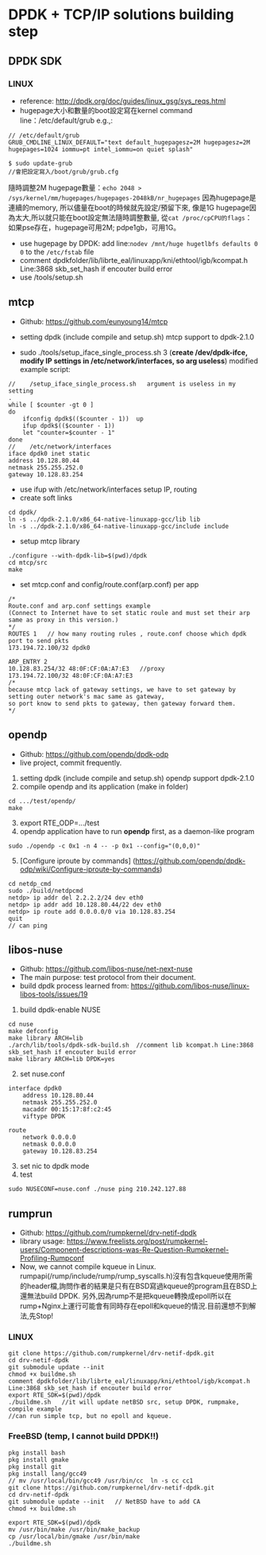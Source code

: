 # DPDK + TCP/IP solutions building step

## DPDK SDK
### LINUX
* reference: http://dpdk.org/doc/guides/linux_gsg/sys_reqs.html
* hugepage大小和數量的boot設定寫在kernel command line：/etc/default/grub e.g.,:
```
// /etc/default/grub 
GRUB_CMDLINE_LINUX_DEFAULT="text default_hugepagesz=2M hugepagesz=2M hugepages=1024 iommu=pt intel_iommu=on quiet splash"

$ sudo update-grub 
//會把設定寫入/boot/grub/grub.cfg
```
隨時調整2M hugepage數量：`echo 2048 > /sys/kernel/mm/hugepages/hugepages-2048kB/nr_hugepages`
因為hugepage是連續的memory, 所以儘量在boot的時候就先設定/預留下來, 像是1G hugepage因為太大,所以就只能在boot設定無法隨時調整數量,
從`cat /proc/cpCPU的flags`：如果pse存在，hugepage可用2M; pdpe1gb，可用1G。
* use hugepage by DPDK: add line:`nodev /mnt/huge hugetlbfs defaults 0 0` to the `/etc/fstab` file
* comment dpdkfolder/lib/librte_eal/linuxapp/kni/ethtool/igb/kcompat.h Line:3868 skb_set_hash if encouter build error
* use /tools/setup.sh  

## mtcp

* Github: https://github.com/eunyoung14/mtcp 

* setting dpdk (include compile and setup.sh)   mtcp support to dpdk-2.1.0
* sudo ./tools/setup_iface_single_process.sh 3    (**create /dev/dpdk-ifce, modify IP settings in /etc/network/interfaces, so arg useless**) modified example script:
```
//    /setup_iface_single_process.sh   argument is useless in my setting
.
while [ $counter -gt 0 ]
do
    ifconfig dpdk$(($counter - 1))  up
    ifup dpdk$(($counter - 1)) 
    let "counter=$counter - 1"
done
//    /etc/network/interfaces
iface dpdk0 inet static
address 10.128.80.44
netmask 255.255.252.0
gateway 10.128.83.254
```
* use ifup with /etc/network/interfaces  setup IP, routing
* create soft links   
```  
cd dpdk/
ln -s ../dpdk-2.1.0/x86_64-native-linuxapp-gcc/lib lib  
ln -s ../dpdk-2.1.0/x86_64-native-linuxapp-gcc/include include
```
* setup mtcp library 
```
./configure --with-dpdk-lib=$(pwd)/dpdk  
cd mtcp/src  
make
```

* set mtcp.conf and config/route.conf(arp.conf) per app 
```
/*
Route.conf and arp.conf settings example
(Connect to Internet have to set static roule and must set their arp same as proxy in this version.)
*/
ROUTES 1   // how many routing rules , route.conf choose which dpdk port to send pkts
173.194.72.100/32 dpdk0

ARP_ENTRY 2
10.128.83.254/32 48:0F:CF:0A:A7:E3   //proxy
173.194.72.100/32 48:0F:CF:0A:A7:E3  
/*
because mtcp lack of gateway settings, we have to set gateway by setting outer network's mac same as gateway, 
so port know to send pkts to gateway, then gateway forward them.
*/
```  



## opendp

* Github: https://github.com/opendp/dpdk-odp
* live project, commit frequently.

1. setting dpdk (include compile and setup.sh)  opendp support dpdk-2.1.0
2. compile opendp and its application (make in folder)
```
cd .../test/opendp/  
make  
```
3. export RTE_ODP=.../test
4. opendp application have to run **opendp** first, as a daemon-like program
```
sudo ./opendp -c 0x1 -n 4 -- -p 0x1 --config="(0,0,0)"  
```
5. [Configure iproute by commands] (https://github.com/opendp/dpdk-odp/wiki/Configure-iproute-by-commands)  
```
cd netdp_cmd  
sudo ./build/netdpcmd  
netdp> ip addr del 2.2.2.2/24 dev eth0
netdp> ip addr add 10.128.80.44/22 dev eth0
netdp> ip route add 0.0.0.0/0 via 10.128.83.254
quit
// can ping
```

## libos-nuse

* Github: https://github.com/libos-nuse/net-next-nuse
* The main purpose: test protocol from their document.
* build dpdk process learned from: https://github.com/libos-nuse/linux-libos-tools/issues/19
1. build dpdk-enable NUSE
```
cd nuse
make defconfig
make library ARCH=lib
./arch/lib/tools/dpdk-sdk-build.sh  //comment lib kcompat.h Line:3868 skb_set_hash if encouter build error
make library ARCH=lib DPDK=yes
```
2. set nuse.conf
```
interface dpdk0
	address 10.128.80.44
	netmask 255.255.252.0
	macaddr 00:15:17:8f:c2:45
	viftype DPDK

route
	network 0.0.0.0
	netmask 0.0.0.0
	gateway 10.128.83.254
```
3. set nic to dpdk mode
4. test 
```
sudo NUSECONF=nuse.conf ./nuse ping 210.242.127.88
```


## rumprun

* Github: https://github.com/rumpkernel/drv-netif-dpdk
* library usage: https://www.freelists.org/post/rumpkernel-users/Component-descriptions-was-Re-Question-Rumpkernel-Profiling-Rumpconf
* Now, we cannot compile kqueue in Linux.   rumpapi(/rump/include/rump/rump_syscalls.h)沒有包含kqueue使用所需的header檔,詢問作者的結果是只有在BSD寫過kqueue的program且在BSD上還無法build DPDK.   另外,因為rump不是把kqueue轉換成epoll所以在rump+Nginx上運行可能會有同時存在epoll和kqueue的情況.目前還想不到解法,先Stop!

### LINUX
```
git clone https://github.com/rumpkernel/drv-netif-dpdk.git
cd drv-netif-dpdk
git submodule update --init
chmod +x buildme.sh
comment dpdkfolder/lib/librte_eal/linuxapp/kni/ethtool/igb/kcompat.h Line:3868 skb_set_hash if encouter build error
export RTE_SDK=$(pwd)/dpdk
./buildme.sh   //it will update netBSD src, setup DPDK, rumpmake, compile example
//can run simple tcp, but no epoll and kqueue.
```

### FreeBSD  (temp, I cannot build DPDK!!)
```
pkg install bash
pkg install gmake
pkg install git
pkg install lang/gcc49  
// mv /usr/local/bin/gcc49 /usr/bin/cc  ln -s cc cc1
git clone https://github.com/rumpkernel/drv-netif-dpdk.git
cd drv-netif-dpdk
git submodule update --init   // NetBSD have to add CA
chmod +x buildme.sh

export RTE_SDK=$(pwd)/dpdk
mv /usr/bin/make /usr/bin/make_backup
cp /usr/local/bin/gmake /usr/bin/make
./buildme.sh
```
